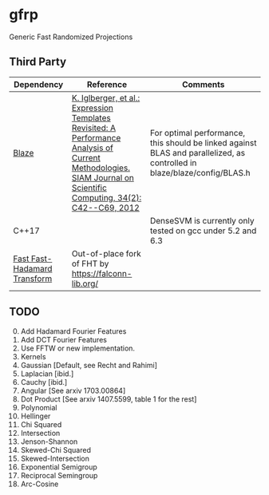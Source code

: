 # gfrp
Generic Fast Randomized Projections

## Third Party
|Dependency | Reference | Comments |
|-|-|-|
|[Blaze](https://bitbucket.org/blaze-lib)|[K. Iglberger, et al.: Expression Templates Revisited: A Performance Analysis of Current Methodologies. SIAM Journal on Scientific Computing, 34(2): C42--C69, 2012](http://epubs.siam.org/sisc/resource/1/sjoce3/v34/i2/pC42_s1)|For optimal performance, this should be linked against BLAS and parallelized, as controlled in blaze/blaze/config/BLAS.h|
|C++17||DenseSVM is currently only tested on gcc under 5.2 and 6.3|
|[Fast Fast-Hadamard Transform](https://github.com/dnbaker/FFHT)|Out-of-place fork of FHT by https://falconn-lib.org/||

## TODO

0. Add Hadamard Fourier Features
1. Add DCT Fourier Features
  1. Use FFTW or new implementation.
2. Kernels
  1. Gaussian [Default, see Recht and Rahimi]
  2. Laplacian [ibid.]
  3. Cauchy [ibid.]
  4. Angular [See arxiv 1703.00864]
  5. Dot Product [See arxiv 1407.5599, table 1 for the rest]
  6. Polynomial
  7. Hellinger
  8. Chi Squared
  9. Intersection
  7. Jenson-Shannon
  10. Skewed-Chi Squared
  11. Skewed-Intersection
  12. Exponential Semigroup
  13. Reciprocal Semingroup
  14. Arc-Cosine
